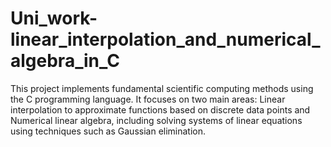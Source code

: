 # Uni_work-linear_interpolation_and_numerical_algebra_in_C
This project implements fundamental scientific computing methods using the C programming language. It focuses on two main areas:  Linear interpolation to approximate functions based on discrete data points and Numerical linear algebra, including solving systems of linear equations using techniques such as Gaussian elimination.
